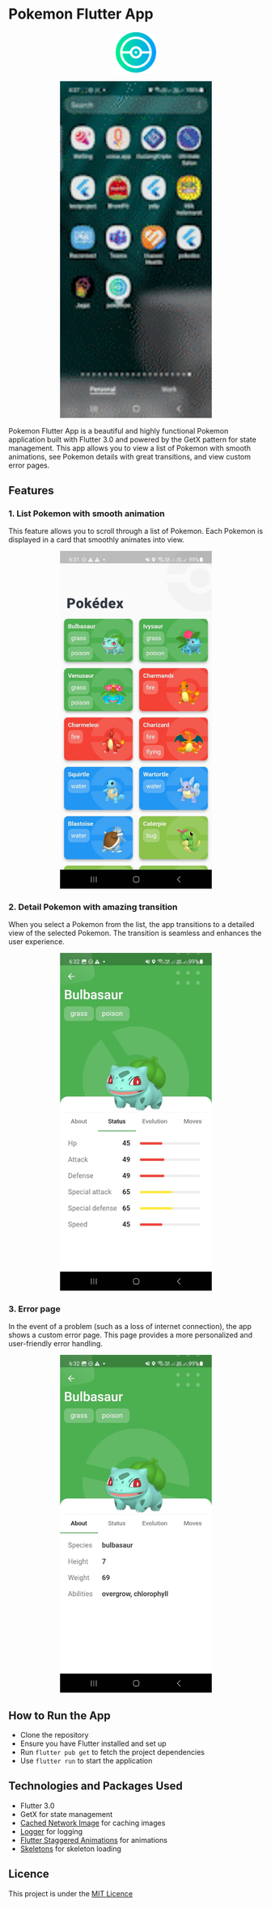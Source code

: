 # Pokemon Flutter App

<p align="center">
<img src="assets/icon/ic_launcher.png" width="80">
</p>

<p align="center">
  <img src="https://github.com/baguskto/pokemon/blob/71df68f9babf272637952b7d5821844b02233bb0/assets/preview/preview.gif" width="300">
</p>

Pokemon Flutter App is a beautiful and highly functional Pokemon application built with Flutter 3.0 and powered by the GetX pattern for state management. This app allows you to view a list of Pokemon with smooth animations, see Pokemon details with great transitions, and view custom error pages.

## Features

### 1. List Pokemon with smooth animation

This feature allows you to scroll through a list of Pokemon. Each Pokemon is displayed in a card that smoothly animates into view.

<p align="center">
  <img src="https://github.com/baguskto/pokemon/blob/c4e8f48004e2c072c3bd86c498eb2fee47d00294/assets/preview/preview1.jpeg" width="300">
</p>

### 2. Detail Pokemon with amazing transition

When you select a Pokemon from the list, the app transitions to a detailed view of the selected Pokemon. The transition is seamless and enhances the user experience.

<p align="center">
  <img src="https://github.com/baguskto/pokemon/blob/c4e8f48004e2c072c3bd86c498eb2fee47d00294/assets/preview/preview3.jpeg" width="300">
</p>

### 3. Error page

In the event of a problem (such as a loss of internet connection), the app shows a custom error page. This page provides a more personalized and user-friendly error handling.

<p align="center">
  <img src="https://github.com/baguskto/pokemon/blob/c4e8f48004e2c072c3bd86c498eb2fee47d00294/assets/preview/preview2.jpeg" width="300">
</p>

## How to Run the App

- Clone the repository
- Ensure you have Flutter installed and set up
- Run `flutter pub get` to fetch the project dependencies
- Use `flutter run` to start the application

## Technologies and Packages Used

- Flutter 3.0
- GetX for state management
- [Cached Network Image](https://pub.dev/packages/cached_network_image) for caching images
- [Logger](https://pub.dev/packages/logger) for logging
- [Flutter Staggered Animations](https://pub.dev/packages/flutter_staggered_animations) for animations
- [Skeletons](https://pub.dev/packages/skeletons) for skeleton loading

## Licence

This project is under the [MIT Licence](path-to-your-licence)

